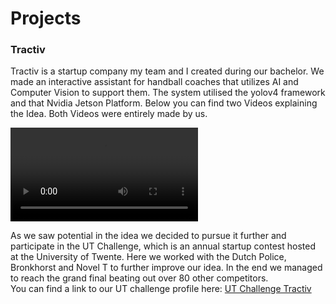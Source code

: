 # Projects
### Tractiv

Tractiv is a startup company my team and I created during our bachelor. We made an interactive assistant for handball coaches that utilizes AI and Computer Vision to support them. The system utilised the yolov4 framework and that Nvidia Jetson Platform. Below you can find two Videos explaining the Idea. Both Videos were entirely made by us.

![Tractiv Intro](/assets/vid/tractiv-Introduction.mp4)

As we saw potential in the idea we decided to pursue it further and participate in the UT Challenge, which is an annual startup contest hosted at the University of Twente. Here we worked with the Dutch Police, Bronkhorst and Novel T to further improve our idea. In the end we managed to reach the grand final beating out over 80 other competitors. <br /> 
You can find a link to our UT challenge profile here: [UT Challenge Tractiv](https://www.mdpi.com/1424-8220/22/11/4240)


